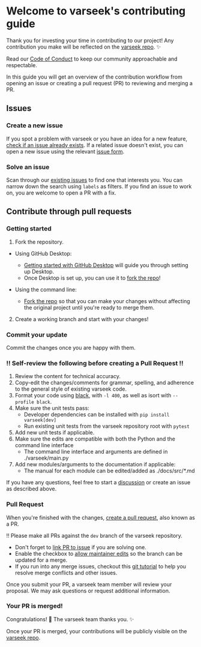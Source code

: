 # Welcome to varseek's contributing guide <!-- omit in toc -->

Thank you for investing your time in contributing to our project! Any contribution you make will be reflected on the [varseek repo](https://github.com/pachterlab/varseek). ✨

Read our [Code of Conduct](./code_of_conduct.md) to keep our community approachable and respectable.

In this guide you will get an overview of the contribution workflow from opening an issue or creating a pull request (PR) to reviewing and merging a PR.

## Issues

### Create a new issue

If you spot a problem with varseek or you have an idea for a new feature, [check if an issue already exists](https://github.com/pachterlab/varseek/issues). If a related issue doesn't exist, you can open a new issue using the relevant [issue form](https://github.com/pachterlab/varseek/issues/new/choose).

### Solve an issue

Scan through our [existing issues](https://github.com/pachterlab/varseek/issues) to find one that interests you. You can narrow down the search using `labels` as filters. If you find an issue to work on, you are welcome to open a PR with a fix.

## Contribute through pull requests

### Getting started

1. Fork the repository.
- Using GitHub Desktop:
  - [Getting started with GitHub Desktop](https://docs.github.com/en/desktop/installing-and-configuring-github-desktop/getting-started-with-github-desktop) will guide you through setting up Desktop.
  - Once Desktop is set up, you can use it to [fork the repo](https://docs.github.com/en/desktop/contributing-and-collaborating-using-github-desktop/cloning-and-forking-repositories-from-github-desktop)!

- Using the command line:
  - [Fork the repo](https://docs.github.com/en/github/getting-started-with-github/fork-a-repo#fork-an-example-repository) so that you can make your changes without affecting the original project until you're ready to merge them.

2. Create a working branch and start with your changes!

### Commit your update

Commit the changes once you are happy with them.

### ‼️ Self-review the following before creating a Pull Request ‼️

1. Review the content for technical accuracy.
2. Copy-edit the changes/comments for grammar, spelling, and adherence to the general style of existing varseek code.
3. Format your code using [black](https://black.readthedocs.io/en/stable/getting_started.html), with `-l 400`, as well as isort with `--profile black`.
4. Make sure the unit tests pass:
    - Developer dependencies can be installed with `pip install varseek[dev]`
    - Run existing unit tests from the varseek repository root with `pytest`
5. Add new unit tests if applicable.
6. Make sure the edits are compatible with both the Python and the command line interface
    - The command line interface and arguments are defined in ./varseek/main.py
7. Add new modules/arguments to the documentation if applicable:
    - The manual for each module can be edited/added as ./docs/src/*.md

If you have any questions, feel free to start a [discussion](https://github.com/pachterlab/varseek/discussions) or create an issue as described above.

### Pull Request

When you're finished with the changes, [create a pull request](https://docs.github.com/en/pull-requests/collaborating-with-pull-requests/proposing-changes-to-your-work-with-pull-requests/creating-a-pull-request), also known as a PR.

‼️ Please make all PRs against the `dev` branch of the varseek repository. 

- Don't forget to [link PR to issue](https://docs.github.com/en/issues/tracking-your-work-with-issues/linking-a-pull-request-to-an-issue) if you are solving one.
- Enable the checkbox to [allow maintainer edits](https://docs.github.com/en/github/collaborating-with-issues-and-pull-requests/allowing-changes-to-a-pull-request-branch-created-from-a-fork) so the branch can be updated for a merge.
- If you run into any merge issues, checkout this [git tutorial](https://github.com/skills/resolve-merge-conflicts) to help you resolve merge conflicts and other issues.

Once you submit your PR, a varseek team member will review your proposal. We may ask questions or request additional information.

### Your PR is merged!

Congratulations! 🎉	 The varseek team thanks you. ✨

Once your PR is merged, your contributions will be publicly visible on the [varseek repo](https://github.com/pachterlab/varseek).

